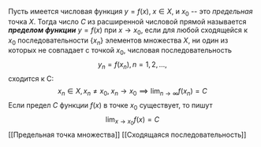 Пусть имеется числовая функция $y = f(x), \; x\in X$, и $x_{0}$ -- это _предельная_ точка $X$. Тогда число $C$ из расширенной числовой прямой называется ___пределом функции___ $y = f(x)$ при $x\to x_{0}$, если для любой сходящейся к $x_{0}$ последовательности $\{ x_{n} \}$ элементов множества $X$, ни один из которых не совпадает с точкой $x_{0}$, числовая последовательность $$
y_{n} = f(x_{n}), n = 1,2,\dots,
$$ сходится к C:
$$
x_{n}\in X, x_{n} \neq x_{0}, \; x_{n}\to x_{0} \implies \lim_{ n \to \infty } f(x_{n}) =C
$$
Если предел $C$ функции $f(x)$ в точке $x_{0}$ существует, то пишут $$
\lim_{ x \to x_{0} }f(x) = C 
$$
[[Предельная точка множества]]
[[Сходящаяся последовательность]]
